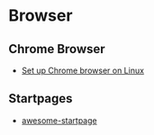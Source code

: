 # Browser

## Chrome Browser

- [Set up Chrome browser on Linux](https://support.google.com/chrome/a/answer/9025903?hl=en)

## Startpages

- [awesome-startpage](https://github.com/jnmcfly/awesome-startpage)

